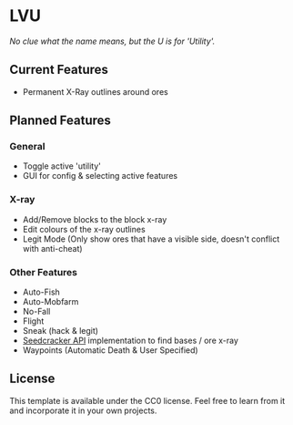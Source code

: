 # LVU
*No clue what the name means, but the U is for 'Utility'.*
## Current Features

 - Permanent X-Ray outlines around ores

## Planned Features 
### General
 - Toggle active 'utility'
 - GUI for config & selecting active features
### X-ray
 - Add/Remove blocks to the block x-ray
 - Edit colours of the x-ray outlines
 - Legit Mode (Only show ores that have a visible side, doesn't conflict with anti-cheat)
### Other Features
 - Auto-Fish
 - Auto-Mobfarm
 - No-Fall
 - Flight
 - Sneak (hack & legit)
 - [Seedcracker API](https://github.com/19MisterX98/SeedcrackerX#api-for-other-mods) implementation to find bases / ore x-ray
 - Waypoints (Automatic Death & User Specified)
## License

This template is available under the CC0 license. Feel free to learn from it and incorporate it in your own projects.
